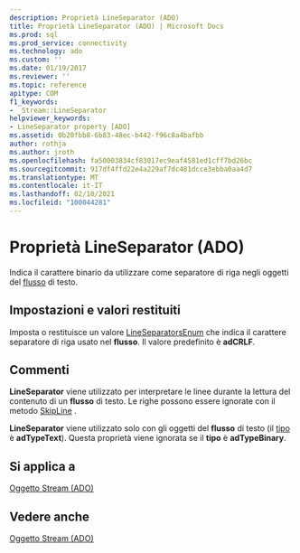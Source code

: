```yaml
---
description: Proprietà LineSeparator (ADO)
title: Proprietà LineSeparator (ADO) | Microsoft Docs
ms.prod: sql
ms.prod_service: connectivity
ms.technology: ado
ms.custom: ''
ms.date: 01/19/2017
ms.reviewer: ''
ms.topic: reference
apitype: COM
f1_keywords:
- _Stream::LineSeparator
helpviewer_keywords:
- LineSeparator property [ADO]
ms.assetid: 0b20fbb8-6b83-48ec-b442-f96c8a4bafbb
author: rothja
ms.author: jroth
ms.openlocfilehash: fa50003834cf83017ec9eaf4581ed1cff7bd26bc
ms.sourcegitcommit: 917df4ffd22e4a229af7dc481dcce3ebba0aa4d7
ms.translationtype: MT
ms.contentlocale: it-IT
ms.lasthandoff: 02/10/2021
ms.locfileid: "100044281"
---
```

# <a name="lineseparator-property-ado"></a>Proprietà LineSeparator (ADO)
Indica il carattere binario da utilizzare come separatore di riga negli oggetti del [flusso](./stream-object-ado.md) di testo.  
  
## <a name="settings-and-return-values"></a>Impostazioni e valori restituiti  
 Imposta o restituisce un valore [LineSeparatorsEnum](./lineseparatorsenum.md) che indica il carattere separatore di riga usato nel **flusso**. Il valore predefinito è **adCRLF**.  
  
## <a name="remarks"></a>Commenti  
 **LineSeparator** viene utilizzato per interpretare le linee durante la lettura del contenuto di un **flusso** di testo. Le righe possono essere ignorate con il metodo [SkipLine](./skipline-method.md) .  
  
 **LineSeparator** viene utilizzato solo con gli oggetti del **flusso** di testo (il [tipo](./type-property-ado-stream.md) è **adTypeText**). Questa proprietà viene ignorata se il **tipo** è **adTypeBinary**.  
  
## <a name="applies-to"></a>Si applica a  
 [Oggetto Stream (ADO)](./stream-object-ado.md)  
  
## <a name="see-also"></a>Vedere anche  
 [Oggetto Stream (ADO)](./stream-object-ado.md)